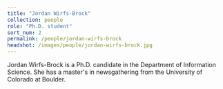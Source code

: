 ```yaml
---
title: "Jordan Wirfs-Brock"
collection: people
role: "Ph.D. student"
sort_num: 2
permalink: /people/jordan-wirfs-brock
headshot: /images/people/jordan-wirfs-brock.jpg
---
```


Jordan Wirfs-Brock is a Ph.D. candidate in the Department of Information Science. She has a master's in newsgathering from the University of Colorado at Boulder.
